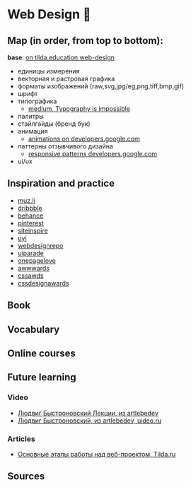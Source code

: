 # Web Design :milky_way:

## Map (in order, from top to bottom):
**base**: [on tilda.education web-design](http://tilda.education/courses/web-design/)

- единицы измерения
- векторная и растровая графика
- форматы изображений (raw,svg,jpg/eg,png,tiff,bmp,gif)
- шрифт
- типографика
  - [medium, Typography is impossible](https://medium.engineering/typography-is-impossible-5872b0c7f891#.bgx4fiodp)
- палитры
- стайлгайды (бренд бук)
- анимация
  - [animations on developers.google.com](https://developers.google.com/web/fundamentals/design-and-ui/animations/)
- паттерны отзывчивого дизайна
  - [responsive patterns developers.google.com](https://developers.google.com/web/fundamentals/design-and-ui/responsive/patterns/)
- ui/ux

## Inspiration and practice

- [muz.li](http://muz.li/)
- [dribbble](https://dribbble.com/)
- [behance](https://www.behance.net/)
- [pinterest](https://www.pinterest.com/)
- [siteinspire](https://www.siteinspire.com/)
- [uyi](http://uyi.io/)
- [webdesignrepo](http://webdesignrepo.com/)
- [uiparade](http://www.uiparade.com/)
- [onepagelove](https://onepagelove.com/)
- [awwwards](http://www.awwwards.com/)
- [cssawds](http://www.cssawds.com/)
- [cssdesignawards](http://www.cssdesignawards.com/)

## Book

## Vocabulary

## Online courses

## Future learning

### Video

- [Людвиг Быстроновский Лекции, из artlebedev](http://ludwigbistronovsky.ru/lectures/)
- [Людвиг Быстроновский, из artlebedev, uideo.ru](https://uideo.ru/authors/165)

### Articles

- [Основные этапы работы над веб-проектом, Tilda.ru](http://tilda.education/courses/web-design/basicsteps/)

## Sources
